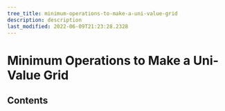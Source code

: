```yaml
---
tree_title: minimum-operations-to-make-a-uni-value-grid
description: description
last_modified: 2022-06-09T21:23:28.2328
---
```


# Minimum Operations to Make a Uni-Value Grid

## Contents
